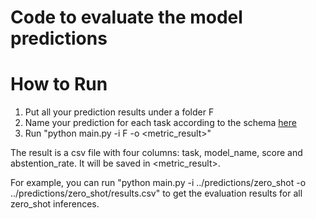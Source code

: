 # Code to evaluate the model predictions

# How to Run
1. Put all your prediction results under a folder F
2. Name your prediction for each task according to the schema [here](https://github.com/open-compass/LawBench/new/main/evaluation/main.py)
3. Run "python main.py -i F -o <metric_result>"

The result is a csv file with four columns: task, model_name, score and abstention_rate. 
It will be saved in <metric_result>.

For example, you can run "python main.py -i ../predictions/zero_shot -o ../predictions/zero_shot/results.csv" to get the evaluation results for all zero_shot inferences.
